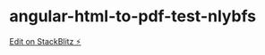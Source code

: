 # angular-html-to-pdf-test-nlybfs

[Edit on StackBlitz ⚡️](https://stackblitz.com/edit/angular-html-to-pdf-test-nlybfs)